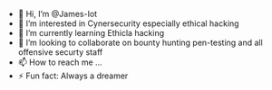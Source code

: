 - 👋 Hi, I’m @James-Iot
- 👀 I’m interested in Cynersecurity especially ethical hacking
- 🌱 I’m currently learning Ethicla hacking
- 💞️ I’m looking to collaborate on bounty hunting pen-testing and all offensive securty staff
- 📫 How to reach me ...
- ⚡ Fun fact: Always a dreamer

<!---
James-Iot/James-Iot is a ✨ special ✨ repository because its `README.md` (this file) appears on your GitHub profile.
You can click the Preview link to take a look at your changes.
--->
